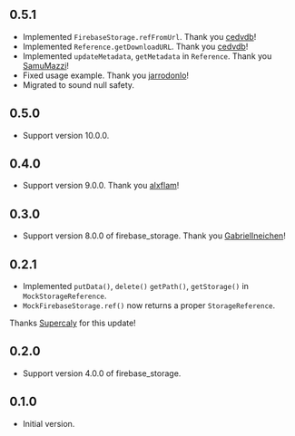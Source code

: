 ## 0.5.1

- Implemented `FirebaseStorage.refFromUrl`. Thank you [cedvdb](https://github.com/cedvdb)!
- Implemented `Reference.getDownloadURL`. Thank you [cedvdb](https://github.com/cedvdb)!
- Implemented `updateMetadata`, `getMetadata` in `Reference`. Thank you [SamuMazzi](https://github.com/SamuMazzi)!
- Fixed usage example. Thank you [jarrodonlo](https://github.com/jarrodonlo)!
- Migrated to sound null safety.

## 0.5.0

- Support version 10.0.0.

## 0.4.0

- Support version 9.0.0. Thank you [alxflam](https://github.com/alxflam)!

## 0.3.0

- Support version 8.0.0 of firebase_storage. Thank you [GabrielIneichen](https://github.com/GabrielIneichen)!
## 0.2.1

- Implemented `putData()`, `delete()` `getPath()`, `getStorage()` in `MockStorageReference`.
- `MockFirebaseStorage.ref()` now returns a proper `StorageReference`.

Thanks [Supercaly](https://github.com/Supercaly) for this update!
## 0.2.0

- Support version 4.0.0 of firebase_storage.

## 0.1.0

- Initial version.

